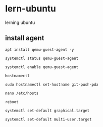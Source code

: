# lern-ubuntu
lerning ubuntu

## install agent

````
apt install qemu-guest-agent -y

systemctl status qemu-guest-agent

systemctl enable qemu-guest-agent
````

````
hostnamectl

sudo hostnamectl set-hostname git-push-pda

nano /etc/hosts

reboot
````

````
systemctl set-default graphical.target

systemctl set-default multi-user.target
````
